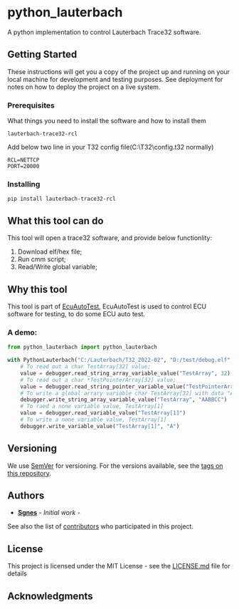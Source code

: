 # python_lauterbach

A python implementation to control Lauterbach Trace32 software.

## Getting Started

These instructions will get you a copy of the project up and running on your local machine for development and testing purposes. See deployment for notes on how to deploy the project on a live system.

### Prerequisites

What things you need to install the software and how to install them

```
lauterbach-trace32-rcl 
```

Add below two line in your T32 config file(C:\T32\config.t32 normally)

```
RCL=NETTCP
PORT=20000
```

### Installing


```
pip install lauterbach-trace32-rcl 

```

## What this tool can do

This tool will open a trace32 software, and provide below functionlity:

1. Download elf/hex file;
2. Run cmm script;
3. Read/Write global variable;

## Why this tool



This tool is part of [EcuAutoTest](https://github.com/sgnes/EcuAutoTest),  EcuAutoTest is used to control ECU software for testing, to do some ECU auto test.

### A demo:

```python
from python_lauterbach import python_lauterbach

with PythonLauterbach("C:/Lauterbach/T32_2022-02", "D:/test/debug.elf", "D:/test/setup.cmm") as debugger:
    # To read out a char TestArray[32] value;
    value = debugger.read_string_array_variable_value("TestArray", 32)
    # To read out a char *TestPointerArray[32] value;
    value = debugger.read_string_pointer_variable_value("TestPointerArray", 32)
    # To write a global arrary variable char TestArray[32] with data "AABBCC"
    debugger.write_string_array_variable_value("TestArray", "AABBCC")
    # To raed a none variable value, TestArray[1]
    value = debugger.read_variable_value("TestArray[1]")
    # To write a none variable value, TestArray[1]
    debugger.write_variable_value("TestArray[1]", "A")

```


## Versioning

We use [SemVer](http://semver.org/) for versioning. For the versions available, see the [tags on this repository](https://github.com/sgnes/PythonCanalyzer/tags). 

## Authors

* **[Sgnes](sgnes0514@gmail.com)** - *Initial work* - 

See also the list of [contributors](https://github.com/sgnes/python_lauterbach/contributors) who participated in this project.

## License

This project is licensed under the MIT License - see the [LICENSE.md](LICENSE.md) file for details

## Acknowledgments


